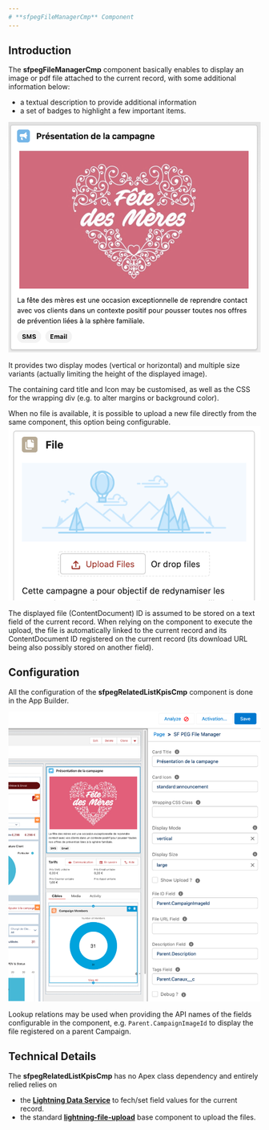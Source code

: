 ```yaml
---
# **sfpegFileManagerCmp** Component
---
```


## Introduction

The **sfpegFileManagerCmp** component basically enables to display an image or pdf file attached
to the current record, with some additional information below:
* a textual description to provide additional information
* a set of badges to highlight a few important items.

![File Manager in standard display mode](/media/sfpegFileManager.png)

It provides two display modes (vertical or horizontal) and multiple size variants (actually limiting 
the height of the displayed image).

The containing card title and Icon may be customised, as well as the CSS for the wrapping div (e.g.
to alter margins or background color).

When no file is available, it is possible to upload a new file directly from the same component, this
option being configurable.
![File Manager in Add mode](/media/sfpegFileManagerAdd.png)

The displayed file (ContentDocument) ID is assumed to be stored on a text field of the current 
record. When relying on the component to execute the upload, the file is automatically linked
to the current record and its ContentDocument ID registered on the current record (its
download URL being also possibly stored on another field).


## Configuration

All the configuration of the **sfpegRelatedListKpisCmp** component is done in the App Builder.

![Related List KPIs configuration](/media/sfpegFileManagerConfig.png)

Lookup relations may be used when providing the API names of the fields configurable in the
component, e.g. `Parent.CampaignImageId` to display the file registered on a parent Campaign.


## Technical Details

The  **sfpegRelatedListKpisCmp** has no Apex class dependency and entirely relied relies on
* the **[Lightning Data Service](https://developer.salesforce.com/docs/component-library/documentation/en/lwc/data_ui_api)** to fech/set field values for the current record.
* the standard **[lightning-file-upload](https://developer.salesforce.com/docs/component-library/bundle/lightning-file-upload/documentation)** base component to upload the files.
